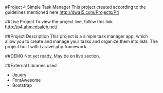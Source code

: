 #Project 4
Simple Task Manager
This project created according to the guidelines mentioned here <http://dwa15.com/Projects/P4>

##Live Project
To view the project live, follow this link <http://p4.ahmedsaleh.net/>

##Project Description
This project is a simple task manager app, which allow you to create and manage your tasks and organize them into lists.
The project built with Laravel php framework.

##DEMO
Not yet ready, May be on live section.


##External Libraries used
* Jquery
* FontAwesome
* Bootstrap
